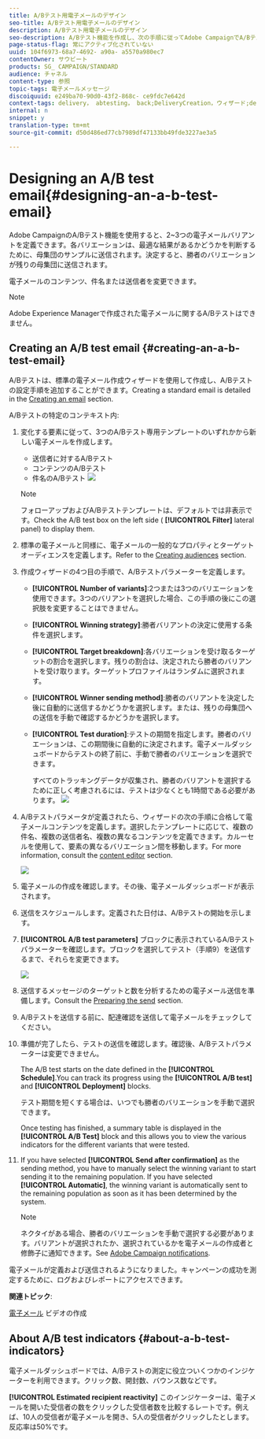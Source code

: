 ```yaml
---
title: A/Bテスト用電子メールのデザイン
seo-title: A/Bテスト用電子メールのデザイン
description: A/Bテスト用電子メールのデザイン
seo-description: A/Bテスト機能を作成し、次の手順に従ってAdobe CampaignでA/Bテストテンプレートから電子メールを作成します。
page-status-flag: 常にアクティブ化されていない
uuid: 104f6973-68a7-4692- a90a- a5570a980ec7
contentOwner: サウビート
products: SG_ CAMPAIGN/STANDARD
audience: チャネル
content-type: 参照
topic-tags: 電子メールメッセージ
discoiquuid: e249ba70-90d0-43f2-868c- ce9fdc7e642d
context-tags: delivery， abtesting， back;DeliveryCreation，ウィザード;delivery， main
internal: n
snippet: y
translation-type: tm+mt
source-git-commit: d50d486ed77cb7989df47133bb49fde3227ae3a5

---
```



# Designing an A/B test email{#designing-an-a-b-test-email}

Adobe CampaignのA/Bテスト機能を使用すると、2~3つの電子メールバリアントを定義できます。各バリエーションは、最適な結果があるかどうかを判断するために、母集団のサンプルに送信されます。決定すると、勝者のバリエーションが残りの母集団に送信されます。

電子メールのコンテンツ、件名または送信者を変更できます。

>[!NOTE]
>
>Adobe Experience Managerで作成された電子メールに関するA/Bテストはできません。

## Creating an A/B test email {#creating-an-a-b-test-email}

A/Bテストは、標準の電子メール作成ウィザードを使用して作成し、A/Bテストの設定手順を追加することができます。Creating a standard email is detailed in the [Creating an email](../../channels/using/creating-an-email.md) section.

A/Bテストの特定のコンテキスト内:

1. 変化する要素に従って、3つのA/Bテスト専用テンプレートのいずれかから新しい電子メールを作成します。

   * 送信者に対するA/Bテスト
   * コンテンツのA/Bテスト
   * 件名のA/Bテスト
   ![](assets/create_ab_testing.png)

   >[!NOTE]
   >
   >フォローアップおよびA/Bテストテンプレートは、デフォルトでは非表示です。Check the A/B test box on the left side ( **[!UICONTROL Filter]** lateral panel) to display them.

1. 標準の電子メールと同様に、電子メールの一般的なプロパティとターゲットオーディエンスを定義します。Refer to the [Creating audiences](../../audiences/using/creating-audiences.md) section.
1. 作成ウィザードの4つ目の手順で、A/Bテストパラメーターを定義します。

   * **[!UICONTROL Number of variants]**:2つまたは3つのバリエーションを使用できます。3つのバリアントを選択した場合、この手順の後にこの選択肢を変更することはできません。
   * **[!UICONTROL Winning strategy]**:勝者バリアントの決定に使用する条件を選択します。
   * **[!UICONTROL Target breakdown]**:各バリエーションを受け取るターゲットの割合を選択します。残りの割合は、決定されたら勝者のバリアントを受け取ります。ターゲットプロファイルはランダムに選択されます。
   * **[!UICONTROL Winner sending method]**:勝者のバリアントを決定した後に自動的に送信するかどうかを選択します。または、残りの母集団への送信を手動で確認するかどうかを選択します。
   * **[!UICONTROL Test duration]**:テストの期間を指定します。勝者のバリエーションは、この期間後に自動的に決定されます。電子メールダッシュボードからテストの終了前に、手動で勝者のバリエーションを選択できます。

      すべてのトラッキングデータが収集され、勝者のバリアントを選択するために正しく考慮されるには、テストは少なくとも1時間である必要があります。
   ![](assets/ab_parameters.png)

1. A/Bテストパラメータが定義されたら、ウィザードの次の手順に合格して電子メールコンテンツを定義します。選択したテンプレートに応じて、複数の件名、複数の送信者名、複数の異なるコンテンツを定義できます。カルーセルを使用して、要素の異なるバリエーション間を移動します。For more information, consult the [content editor](../../designing/using/about-email-content-design.md) section.

   ![](assets/create_ab_testing2.png)

1. 電子メールの作成を確認します。その後、電子メールダッシュボードが表示されます。
1. 送信をスケジュールします。定義された日付は、A/Bテストの開始を示します。
1. **[!UICONTROL A/B test parameters]** ブロックに表示されているA/Bテストパラメーターを確認します。ブロックを選択してテスト（手順9）を送信するまで、それらを変更できます。

   ![](assets/create_ab_testing3.png)

1. 送信するメッセージのターゲットと数を分析するための電子メール送信を準備します。Consult the [Preparing the send](../../sending/using/preparing-the-send.md) section.
1. A/Bテストを送信する前に、配達確認を送信して電子メールをチェックしてください。
1. 準備が完了したら、テストの送信を確認します。確認後、A/Bテストパラメーターは変更できません。

   The A/B test starts on the date defined in the **[!UICONTROL Schedule]**.You can track its progress using the **[!UICONTROL A/B test]** and **[!UICONTROL Deployment]** blocks.

   テスト期間を短くする場合は、いつでも勝者のバリエーションを手動で選択できます。

   Once testing has finished, a summary table is displayed in the **[!UICONTROL A/B Test]** block and this allows you to view the various indicators for the different variants that were tested.

1. If you have selected **[!UICONTROL Send after confirmation]** as the sending method, you have to manually select the winning variant to start sending it to the remaining population. If you have selected **[!UICONTROL Automatic]**, the winning variant is automatically sent to the remaining population as soon as it has been determined by the system.

   >[!NOTE]
   >
   >ネクタイがある場合、勝者のバリエーションを手動で選択する必要があります。バリアントが選択されたか、選択されているかを電子メールの作成者と修飾子に通知できます。See [Adobe Campaign notifications](../../administration/using/sending-internal-notifications.md).

電子メールが定義および送信されるようになりました。キャンペーンの成功を測定するために、ログおよびレポートにアクセスできます。

**関連トピック**:

[電子メール](https://helpx.adobe.com/campaign/kt/acs/using/acs-create-email-from-homepage-feature-video-use.html) ビデオの作成

## About A/B test indicators {#about-a-b-test-indicators}

電子メールダッシュボードでは、A/Bテストの測定に役立ついくつかのインジケーターを利用できます。クリック数、開封数、バウンス数などです。

**[!UICONTROL Estimated recipient reactivity]** このインジケーターは、電子メールを開いた受信者の数をクリックした受信者数を比較するレートです。例えば、10人の受信者が電子メールを開き、5人の受信者がクリックしたとします。反応率は50%です。
